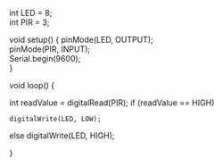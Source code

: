 int LED = 8;            
int PIR = 3;             

void setup() 
{
  pinMode(LED, OUTPUT);   
  pinMode(PIR, INPUT);    
  Serial.begin(9600);     
}

void loop()
{
  
  int readValue = digitalRead(PIR);
  if (readValue == HIGH) 

    digitalWrite(LED, LOW);      
              
  else 
    digitalWrite(LED, HIGH);       

           
  }
